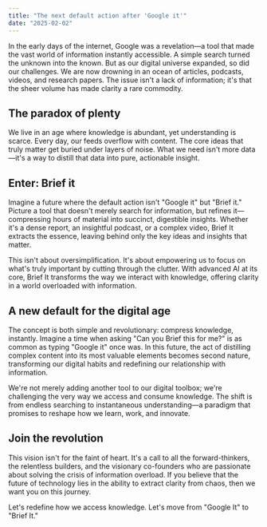 ```yaml
---
title: "The next default action after 'Google it'"
date: "2025-02-02"
---
```


In the early days of the internet, Google was a revelation—a tool that made the vast world of information instantly accessible. A simple search turned the unknown into the known. But as our digital universe expanded, so did our challenges. We are now drowning in an ocean of articles, podcasts, videos, and research papers. The issue isn't a lack of information; it's that the sheer volume has made clarity a rare commodity.

## The paradox of plenty

We live in an age where knowledge is abundant, yet understanding is scarce. Every day, our feeds overflow with content. The core ideas that truly matter get buried under layers of noise. What we need isn't more data—it's a way to distill that data into pure, actionable insight.

## Enter: Brief it

Imagine a future where the default action isn't "Google it" but "Brief it." Picture a tool that doesn't merely search for information, but refines it—compressing hours of material into succinct, digestible insights. Whether it's a dense report, an insightful podcast, or a complex video, Brief It extracts the essence, leaving behind only the key ideas and insights that matter.

This isn't about oversimplification. It's about empowering us to focus on what's truly important by cutting through the clutter. With advanced AI at its core, Brief It transforms the way we interact with knowledge, offering clarity in a world overloaded with information.

## A new default for the digital age

The concept is both simple and revolutionary: compress knowledge, instantly. Imagine a time when asking "Can you Brief this for me?" is as common as typing "Google it" once was. In this future, the act of distilling complex content into its most valuable elements becomes second nature, transforming our digital habits and redefining our relationship with information.

We're not merely adding another tool to our digital toolbox; we're challenging the very way we access and consume knowledge. The shift is from endless searching to instantaneous understanding—a paradigm that promises to reshape how we learn, work, and innovate.

## Join the revolution

This vision isn't for the faint of heart. It's a call to all the forward-thinkers, the relentless builders, and the visionary co-founders who are passionate about solving the crisis of information overload. If you believe that the future of technology lies in the ability to extract clarity from chaos, then we want you on this journey.

Let's redefine how we access knowledge. Let's move from "Google It" to "Brief It." 
